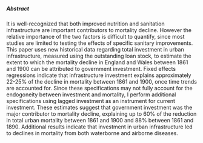 ---
---

##### Abstract

It is well-recognized that both improved nutrition and sanitation
infrastructure are important contributors to mortality decline.
However the relative importance of the two factors is difficult to
quantify, since most studies are limited to testing the effects of
specific sanitary improvements. This paper uses new historical data
regarding total investment in urban infrastructure, measured using
the outstanding loan stock, to estimate the extent to which the
mortality decline in England and Wales between 1861 and 1900 can be
attributed to government investment. Fixed effects regressions indicate
that infrastructure investment explains approximately 22-25% of the
decline in mortality between 1861 and 1900, once time trends are
accounted for. Since these specifications may not fully account for
the endogoneity between investment and mortality, I perform additional
specifications using lagged investment as an instrument for current
investment. These estimates suggest that government investment was
the major contributor to mortality decline, explaining up to 60% of
the reduction in total urban mortality between 1861 and 1900 and 88%
between 1861 and 1890. Additional results indicate that investment
in urban infrastructure led to declines in mortality from both
waterborne and airborne diseases.
